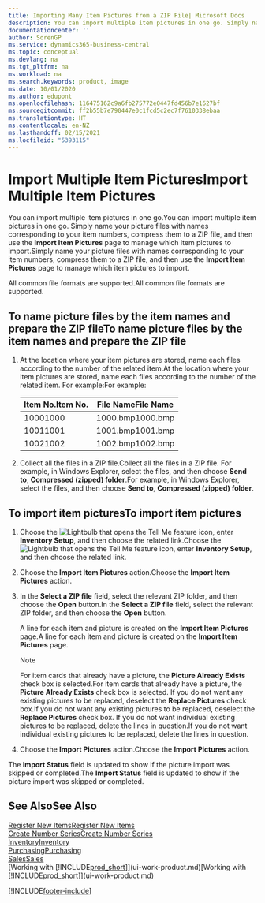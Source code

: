 ```yaml
---
title: Importing Many Item Pictures from a ZIP File| Microsoft Docs
description: You can import multiple item pictures in one go. Simply name your picture files with names corresponding to your item numbers, compress them to a zip file, and then use the Import Item Pictures page to manage which item pictures to import.
documentationcenter: ''
author: SorenGP
ms.service: dynamics365-business-central
ms.topic: conceptual
ms.devlang: na
ms.tgt_pltfrm: na
ms.workload: na
ms.search.keywords: product, image
ms.date: 10/01/2020
ms.author: edupont
ms.openlocfilehash: 116475162c9a6fb275772e0447fd456b7e1627bf
ms.sourcegitcommit: ff2b55b7e790447e0c1fcd5c2ec7f7610338ebaa
ms.translationtype: HT
ms.contentlocale: en-NZ
ms.lasthandoff: 02/15/2021
ms.locfileid: "5393115"
---
```

# <a name="import-multiple-item-pictures"></a><span data-ttu-id="b27e0-104">Import Multiple Item Pictures</span><span class="sxs-lookup"><span data-stu-id="b27e0-104">Import Multiple Item Pictures</span></span>
<span data-ttu-id="b27e0-105">You can import multiple item pictures in one go.</span><span class="sxs-lookup"><span data-stu-id="b27e0-105">You can import multiple item pictures in one go.</span></span> <span data-ttu-id="b27e0-106">Simply name your picture files with names corresponding to your item numbers, compress them to a ZIP file, and then use the **Import Item Pictures** page to manage which item pictures to import.</span><span class="sxs-lookup"><span data-stu-id="b27e0-106">Simply name your picture files with names corresponding to your item numbers, compress them to a ZIP file, and then use the **Import Item Pictures** page to manage which item pictures to import.</span></span>

<span data-ttu-id="b27e0-107">All common file formats are supported.</span><span class="sxs-lookup"><span data-stu-id="b27e0-107">All common file formats are supported.</span></span>

## <a name="to-name-picture-files-by-the-item-names-and-prepare-the-zip-file"></a><span data-ttu-id="b27e0-108">To name picture files by the item names and prepare the ZIP file</span><span class="sxs-lookup"><span data-stu-id="b27e0-108">To name picture files by the item names and prepare the ZIP file</span></span>
1. <span data-ttu-id="b27e0-109">At the location where your item pictures are stored, name each files according to the number of the related item.</span><span class="sxs-lookup"><span data-stu-id="b27e0-109">At the location where your item pictures are stored, name each files according to the number of the related item.</span></span> <span data-ttu-id="b27e0-110">For example:</span><span class="sxs-lookup"><span data-stu-id="b27e0-110">For example:</span></span>

    |<span data-ttu-id="b27e0-111">Item No.</span><span class="sxs-lookup"><span data-stu-id="b27e0-111">Item No.</span></span>|<span data-ttu-id="b27e0-112">File Name</span><span class="sxs-lookup"><span data-stu-id="b27e0-112">File Name</span></span>|
    |-|-|
    |<span data-ttu-id="b27e0-113">1000</span><span class="sxs-lookup"><span data-stu-id="b27e0-113">1000</span></span>|<span data-ttu-id="b27e0-114">1000.bmp</span><span class="sxs-lookup"><span data-stu-id="b27e0-114">1000.bmp</span></span>|
    |<span data-ttu-id="b27e0-115">1001</span><span class="sxs-lookup"><span data-stu-id="b27e0-115">1001</span></span>|<span data-ttu-id="b27e0-116">1001.bmp</span><span class="sxs-lookup"><span data-stu-id="b27e0-116">1001.bmp</span></span>|
    |<span data-ttu-id="b27e0-117">1002</span><span class="sxs-lookup"><span data-stu-id="b27e0-117">1002</span></span>|<span data-ttu-id="b27e0-118">1002.bmp</span><span class="sxs-lookup"><span data-stu-id="b27e0-118">1002.bmp</span></span>|

2. <span data-ttu-id="b27e0-119">Collect all the files in a ZIP file.</span><span class="sxs-lookup"><span data-stu-id="b27e0-119">Collect all the files in a ZIP file.</span></span> <span data-ttu-id="b27e0-120">For example, in Windows Explorer, select the files, and then choose **Send to**, **Compressed (zipped) folder**.</span><span class="sxs-lookup"><span data-stu-id="b27e0-120">For example, in Windows Explorer, select the files, and then choose **Send to**, **Compressed (zipped) folder**.</span></span>     

## <a name="to-import-item-pictures"></a><span data-ttu-id="b27e0-121">To import item pictures</span><span class="sxs-lookup"><span data-stu-id="b27e0-121">To import item pictures</span></span>
1. <span data-ttu-id="b27e0-122">Choose the ![Lightbulb that opens the Tell Me feature](media/ui-search/search_small.png "Tell me what you want to do") icon, enter **Inventory Setup**, and then choose the related link.</span><span class="sxs-lookup"><span data-stu-id="b27e0-122">Choose the ![Lightbulb that opens the Tell Me feature](media/ui-search/search_small.png "Tell me what you want to do") icon, enter **Inventory Setup**, and then choose the related link.</span></span>
2. <span data-ttu-id="b27e0-123">Choose the **Import Item Pictures** action.</span><span class="sxs-lookup"><span data-stu-id="b27e0-123">Choose the **Import Item Pictures** action.</span></span>
3. <span data-ttu-id="b27e0-124">In the **Select a ZIP file** field, select the relevant ZIP folder, and then choose the **Open** button.</span><span class="sxs-lookup"><span data-stu-id="b27e0-124">In the **Select a ZIP file** field, select the relevant ZIP folder, and then choose the **Open** button.</span></span>

    <span data-ttu-id="b27e0-125">A line for each item and picture is created on the **Import Item Pictures** page.</span><span class="sxs-lookup"><span data-stu-id="b27e0-125">A line for each item and picture is created on the **Import Item Pictures** page.</span></span>

    > [!NOTE]
    > <span data-ttu-id="b27e0-126">For item cards that already have a picture, the **Picture Already Exists** check box is selected.</span><span class="sxs-lookup"><span data-stu-id="b27e0-126">For item cards that already have a picture, the **Picture Already Exists** check box is selected.</span></span> <span data-ttu-id="b27e0-127">If you do not want any existing pictures to be replaced, deselect the **Replace Pictures** check box.</span><span class="sxs-lookup"><span data-stu-id="b27e0-127">If you do not want any existing pictures to be replaced, deselect the **Replace Pictures** check box.</span></span> <span data-ttu-id="b27e0-128">If you do not want individual existing pictures to be replaced, delete the lines in question.</span><span class="sxs-lookup"><span data-stu-id="b27e0-128">If you do not want individual existing pictures to be replaced, delete the lines in question.</span></span>

3. <span data-ttu-id="b27e0-129">Choose the **Import Pictures** action.</span><span class="sxs-lookup"><span data-stu-id="b27e0-129">Choose the **Import Pictures** action.</span></span>

<span data-ttu-id="b27e0-130">The **Import Status** field is updated to show if the picture import was skipped or completed.</span><span class="sxs-lookup"><span data-stu-id="b27e0-130">The **Import Status** field is updated to show if the picture import was skipped or completed.</span></span>       

## <a name="see-also"></a><span data-ttu-id="b27e0-131">See Also</span><span class="sxs-lookup"><span data-stu-id="b27e0-131">See Also</span></span>
[<span data-ttu-id="b27e0-132">Register New Items</span><span class="sxs-lookup"><span data-stu-id="b27e0-132">Register New Items</span></span>](inventory-how-register-new-items.md)  
[<span data-ttu-id="b27e0-133">Create Number Series</span><span class="sxs-lookup"><span data-stu-id="b27e0-133">Create Number Series</span></span>](ui-create-number-series.md)  
[<span data-ttu-id="b27e0-134">Inventory</span><span class="sxs-lookup"><span data-stu-id="b27e0-134">Inventory</span></span>](inventory-manage-inventory.md)  
[<span data-ttu-id="b27e0-135">Purchasing</span><span class="sxs-lookup"><span data-stu-id="b27e0-135">Purchasing</span></span>](purchasing-manage-purchasing.md)  
[<span data-ttu-id="b27e0-136">Sales</span><span class="sxs-lookup"><span data-stu-id="b27e0-136">Sales</span></span>](sales-manage-sales.md)  
<span data-ttu-id="b27e0-137">[Working with [!INCLUDE[prod_short](includes/prod_short.md)]](ui-work-product.md)</span><span class="sxs-lookup"><span data-stu-id="b27e0-137">[Working with [!INCLUDE[prod_short](includes/prod_short.md)]](ui-work-product.md)</span></span>


[!INCLUDE[footer-include](includes/footer-banner.md)]